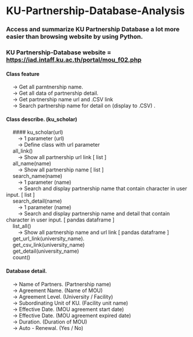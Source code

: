 # KU-Partnership-Database-Analysis
### Access and summarize KU Partnership Database a lot more easier than browsing website by using Python.
### KU Partnership-Database website = https://iad.intaff.ku.ac.th/portal/mou_f02.php

#### Class feature 
  &emsp; -> Get all parntnership name. <br />
  &emsp; -> Get all data of partnership detail. <br />
  &emsp; -> Get partnership name url and .CSV link <br />
  &emsp; -> Search partnership name for detail on (display to .CSV) . <br />

#### Class describe. (ku_scholar)
  &emsp; #### ku_scholar(url)  <br />
  &emsp;&emsp; -> 1 parameter (url)  <br />
  &emsp;&emsp; -> Define class with url parameter  <br />
  &emsp; all_link() <br />
  &emsp;&emsp; -> Show all partnership url link [ list ]  <br />
  &emsp; all_name(name) <br />
  &emsp;&emsp; -> Show all partnership name  [ list ]  <br />
  &emsp; search_name(name) <br />
  &emsp;&emsp; -> 1 parameter (name)  <br />
  &emsp;&emsp; -> Search and display partnership name that contain character in user input.  [ list ]  <br />
  &emsp; search_detail(name) <br />
  &emsp;&emsp; -> 1 parameter (name)  <br />
  &emsp;&emsp; -> Search and display partnership name and detail that contain character in user input.  [ pandas dataframe ]  <br />
  &emsp; list_all() <br />
  &emsp;&emsp; -> Show all partnership name and url link [ pandas dataframe ]  <br />
  &emsp; get_url_link(university_name). <br />
  &emsp; get_csv_link(university_name) <br />
  &emsp; get_detail(university_name) <br />
  &emsp; count() <br />
  
#### Database detail. 
  &emsp; -> Name of Partners. (Partnership name) <br />
  &emsp; -> Agreement Name. (Name of MOU) <br />
  &emsp; -> Agreement Level. (University / Facility) <br />
  &emsp; -> Subordinating Unit of KU. (Facility unit name) <br />
  &emsp; -> Effective Date. (MOU agreement start date) <br />
  &emsp; -> Effective Date. (MOU agreement expired date)<br />
  &emsp; -> Duration. (Duration of MOU) <br />
  &emsp; -> Auto - Renewal. (Yes / No)<br />
  
